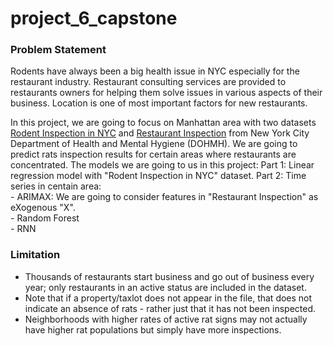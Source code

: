 # project_6_capstone

### Problem Statement

Rodents have always been a big health issue in NYC especially for the restaurant industry. Restaurant consulting services are provided to restaurants owners for helping them solve issues in various aspects of their business. Location is one of most important factors for new restaurants. 

In this project, we are going to focus on Manhattan area with two datasets [Rodent Inspection in NYC](https://data.cityofnewyork.us/Health/Rodent-Inspection/p937-wjvj) and [Restaurant Inspection](https://data.cityofnewyork.us/Health/DOHMH-New-York-City-Restaurant-Inspection-Results/43nn-pn8j ) from New York City Department of Health and Mental Hygiene (DOHMH). We are going to predict rats inspection results for certain areas where restaurants are concentrated. 
The models we are going to us in this project: 
Part 1: Linear regression model with "Rodent Inspection in NYC" dataset.
Part 2: Time series in centain area:  
    - ARIMAX: We are going to consider features in "Restaurant Inspection" as eXogenous "X".   
    - Random Forest  
    - RNN  




### Limitation   
- Thousands of restaurants start business and go out of business every year; only restaurants in an active status are included in the dataset.  
- Note that if a property/taxlot does not appear in the file, that does not indicate an absence of rats - rather just that it has not been inspected.   
- Neighborhoods with higher rates of active rat signs may not actually have higher rat populations but simply have more inspections.
